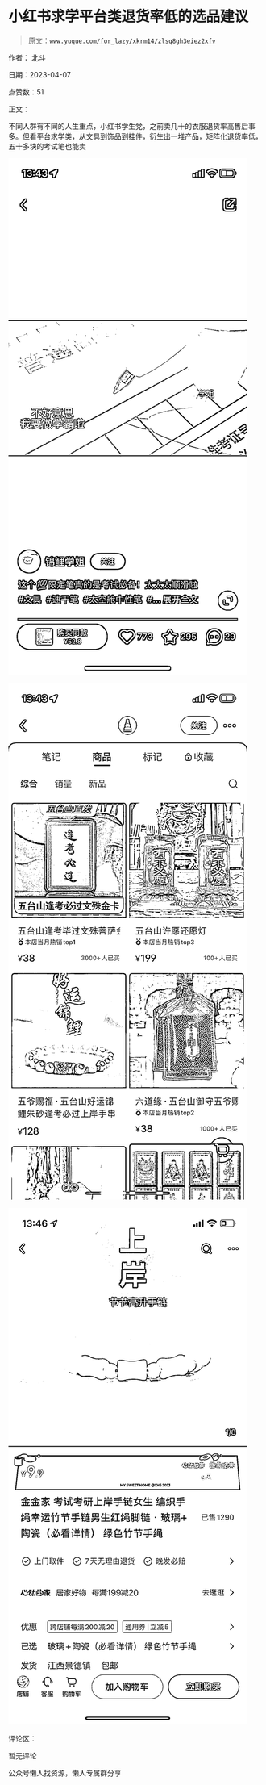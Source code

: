 # 小红书求学平台类退货率低的选品建议

> 原文：[`www.yuque.com/for_lazy/xkrm14/zlsq8gh3eiez2xfv`](https://www.yuque.com/for_lazy/xkrm14/zlsq8gh3eiez2xfv)

作者： 北斗

日期：2023-04-07

点赞数：51

正文：

不同人群有不同的人生重点，小红书学生党，之前卖几十的衣服退货率高售后事多。但看平台求学类，从文具到饰品到挂件，衍生出一堆产品，矩阵化退货率低，五十多块的考试笔也能卖

![](img/a43743150e7007150464b19ec536cb4d.png)

![](img/ddf533baf8d608d6740202c1aba1e965.png)

![](img/5232eaccfb2dd5740508a43216f063d6.png)

评论区：

暂无评论

公众号懒人找资源，懒人专属群分享


